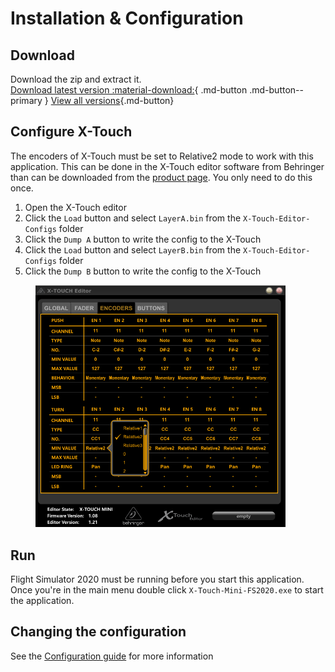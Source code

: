 # Installation & Configuration

## Download
Download the zip and extract it.  
[Download latest version :material-download:](https://github.com/maartentamboer/X-Touch-Mini-FS2020/releases/latest/download/X-Touch-Mini-FS2020.zip){ .md-button .md-button--primary }
[View all versions](https://github.com/maartentamboer/X-Touch-Mini-FS2020/releases){.md-button}

## Configure X-Touch
The encoders of X-Touch must be set to Relative2 mode to work with this application.
This can be done in the X-Touch editor software from Behringer than can be downloaded from the [product page](https://www.behringer.com/product.html?modelCode=P0B3M). You only need to do this once.

1. Open the X-Touch editor
1. Click the `Load` button and select `LayerA.bin` from the `X-Touch-Editor-Configs` folder
1. Click the `Dump A` button to write the config to the X-Touch
1. Click the `Load` button and select `LayerB.bin` from the `X-Touch-Editor-Configs` folder
1. Click the `Dump B` button to write the config to the X-Touch
<figure>
  <img src="../../img/x-touch-editor.png" width="400" />
</figure>

## Run
Flight Simulator 2020 must be running before you start this application. Once you're in the main menu double click `X-Touch-Mini-FS2020.exe` to start the application.

## Changing the configuration
See the [Configuration guide](../../configuration/configuration) for more information
